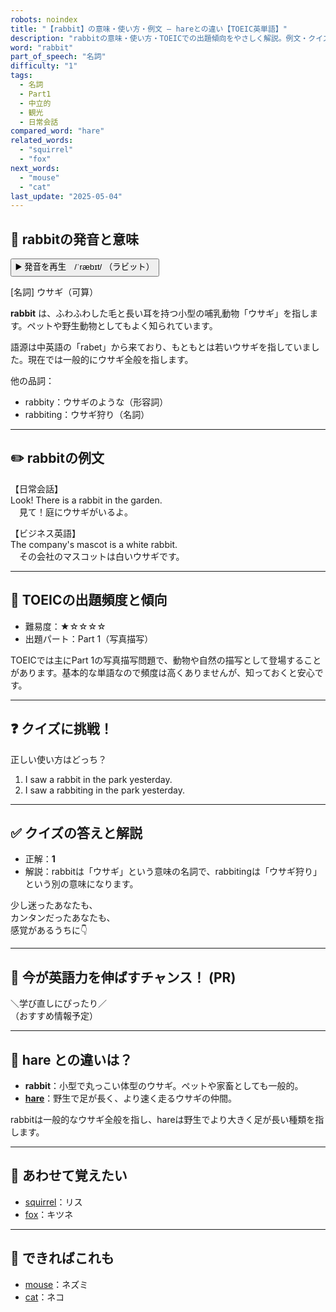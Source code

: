 ```yaml
---
robots: noindex
title: "【rabbit】の意味・使い方・例文 ― hareとの違い【TOEIC英単語】"
description: "rabbitの意味・使い方・TOEICでの出題傾向をやさしく解説。例文・クイズ付きでhareとの違いもわかりやすく学べます。"
word: "rabbit"
part_of_speech: "名詞"
difficulty: "1"
tags:
  - 名詞
  - Part1
  - 中立的
  - 観光
  - 日常会話
compared_word: "hare"
related_words:
  - "squirrel"
  - "fox"
next_words:
  - "mouse"
  - "cat"
last_update: "2025-05-04"
---
```


## 🔰 rabbitの発音と意味

<button class="play-audio" onclick="playTTS('rabbit')">
  <span class="play-audio-main">
    ▶️ 発音を再生　/ˈræbɪt/
  </span>
  <span class="play-audio-sub">
    （ラビット）
  </span>
</button>

[名詞] ウサギ（可算）

**rabbit** は、ふわふわした毛と長い耳を持つ小型の哺乳動物「ウサギ」を指します。ペットや野生動物としてもよく知られています。

語源は中英語の「rabet」から来ており、もともとは若いウサギを指していました。現在では一般的にウサギ全般を指します。

他の品詞：  
- rabbity：ウサギのような（形容詞）
- rabbiting：ウサギ狩り（名詞）

---

## ✏️ rabbitの例文

【日常会話】  
Look! There is a rabbit in the garden.  
　見て！庭にウサギがいるよ。

【ビジネス英語】  
The company's mascot is a white rabbit.  
　その会社のマスコットは白いウサギです。

---

## 🎯 TOEICの出題頻度と傾向

- 難易度：★☆☆☆☆
- 出題パート：Part 1（写真描写）

TOEICでは主にPart 1の写真描写問題で、動物や自然の描写として登場することがあります。基本的な単語なので頻度は高くありませんが、知っておくと安心です。

---

## ❓ クイズに挑戦！

正しい使い方はどっち？

1. I saw a rabbit in the park yesterday.  
2. I saw a rabbiting in the park yesterday.

---

## ✅ クイズの答えと解説

- 正解：**1**
- 解説：rabbitは「ウサギ」という意味の名詞で、rabbitingは「ウサギ狩り」という別の意味になります。

少し迷ったあなたも、  
カンタンだったあなたも、  
感覚があるうちに👇️

---

## 🚀 今が英語力を伸ばすチャンス！ (PR)

<div class="info-center">
＼学び直しにぴったり／<br>  
（おすすめ情報予定）
</div>

---

## 🤔  hare との違いは？

- **rabbit**：小型で丸っこい体型のウサギ。ペットや家畜としても一般的。
- **[hare](/word/hare)**：野生で足が長く、より速く走るウサギの仲間。

rabbitは一般的なウサギ全般を指し、hareは野生でより大きく足が長い種類を指します。

---

## 🧩 あわせて覚えたい

- [squirrel](/word/squirrel)：リス
- [fox](/word/fox)：キツネ

---

## 📖 できればこれも

- [mouse](/word/mouse)：ネズミ
- [cat](/word/cat)：ネコ

<!-- cvid: aid25_bid41 -->
